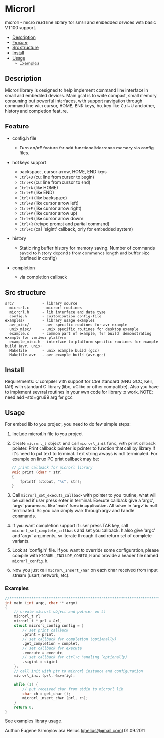 # Microrl

microrl - micro read line library for small and embedded devices with basic
VT100 support.

<!-- vim-markdown-toc GitLab -->

- [Description](#description)
- [Feature](#feature)
- [Src structure](#src-structure)
- [Install](#install)
- [Usage](#usage)
  - [Examples](#examples)

<!-- vim-markdown-toc -->

## Description

Microrl library is designed to help implement command line interface in small
and embedded devices. Main goal is to write compact, small memory consuming but
powerful interfaces, with support navigation through command line with cursor,
HOME, END keys, hot key like Ctrl+U and other, history and completion feature.

## Feature

* config.h file
    * Turn on/off feature for add functional/decrease memory via config files.

* hot keys support
    * backspace, cursor arrow, HOME, END keys
    * `Ctrl+U` (cut line from cursor to begin) 
    * `Ctrl+K` (cut line from cursor to end) 
    * `Ctrl+A` (like HOME) 
    * `Ctrl+E` (like END)
    * `Ctrl+H` (like backspace)
    * `Ctrl+B` (like cursor arrow left) 
    * `Ctrl+F` (like cursor arrow right)
    * `Ctrl+P` (like cursor arrow up)
    * `Ctrl+N` (like cursor arrow down)
    * `Ctrl+R` (retype prompt and partial command)
    * `Ctrl+C` (call 'sigint' callback, only for embedded system)

* history
    * Static ring buffer history for memory saving. Number of commands saved to
    history depends from commands length and buffer size (defined in config)

* completion
    * via completion callback


## Src structure

```
src/             - library source
  microrl.c      - microrl routines
  microrl.h      - lib interface and data type
  config.h       - customisation config-file
examples/        - library usage examples
  avr_misc/      - avr specific routines for avr example
  unix_misc/     - unix specific routines for desktop example
  example.c      - common part of example, for build  demonstrating example for various platform
  example_misc.h - interface to platform specific routines for example build (avr, unix)
  Makefile       - unix example build (gcc)
  Makefile.avr   - avr example build (avr-gcc)
```

## Install

Requirements: C compiler with support for C99 standard (GNU GCC, Keil, IAR)
with standard C library (libc, uClibc or other compatible). Also you have to
implement several routines in your own code for library to work.  NOTE: need
add -std=gnu99 arg for gcc

## Usage

For embed lib to you project, you need to do few simple steps:

1. Include microrl.h file to you project.

2. Create `microrl_t` object, and call `microrl_init` func, with print callback
pointer. Print callback pointer is pointer to function that call by library if
it's need to put text to terminal. Text string always is null terminated.  For
example on linux PC print callback may be:

 ```c
 	// print callback for microrl library
 	void print (char * str)
 	{
 		fprintf (stdout, "%s", str);
 	}
 ```

3. Call `microrl_set_execute_callback` with pointer to you routine, what will
be called if user press enter in terminal. Execute callback give a 'argc',
'argv' parametrs, like 'main' func in application. All token in 'argv' is null
terminated. So you can simply walk through argv and handle commands.

4. If you want completion support if user press TAB key, call
`microrl_set_complete_callback` and set you callback. It also give 'argc' and
'argv' arguments, so iterate through it and return set of complete variants. 

5. Look at 'config.h' file.
If you want to override some configuration, please compile with
`MICRORL_INCLUDE_CONFIG_H` and provide a header file named `microrl_config.h`.

6. Now you just call `microrl_insert_char` on each char received from input
stream (usart, network, etc).

### Examples

```c
//*****************************************************************************
int main (int argc, char ** argv)
{
	// create microrl object and pointer on it
	microrl_t rl;
	microrl_t * prl = &rl;
	struct microrl_config config = {
		// set print callback
		.print = print,
		// set callback for completion (optionally)
		.get_completion = complet,
		// set callback for execute
		.execute = execute,
		// set callback for ctrl+c handling (optionally)
		.sigint = sigint
	};
	// call init with ptr to microrl instance and configuration
	microrl_init (prl, &config);
	
	while (1) {
		// put received char from stdin to microrl lib
		char ch = get_char ();
		microrl_insert_char (prl, ch);
	}
	return 0;
}
```

See examples library usage.

Author: Eugene Samoylov aka Helius (ghelius@gmail.com) 
01.09.2011
